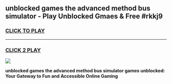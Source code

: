 
## unblocked games the advanced method bus simulator - Play Unblocked Gmaes & Free #rkkj9
<h3>
<a href="https://premium.freeplayer.one?title=unblocked_games_the_advanced_method_bus_simulator&ref=03M">CLICK TO PLAY</a></h3>
<hr>

<h3>
<a href="https://premium.freeplayer.one?title=unblocked_games_the_advanced_method_bus_simulator&ref=03M">CLICK 2 PLAY</a>
  
</h3>

<a href="https://premium.freeplayer.one?title=unblocked_games_the_advanced_method_bus_simulator&ref=03M"><img src="https://clearcache.store/games.png"></a>


**unblocked games the advanced method bus simulator games unblocked: Your Gateway to Fun and Accessible Online Gaming**
